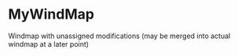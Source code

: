 MyWindMap
=========

Windmap with unassigned modifications (may be merged into actual windmap at a later point)
